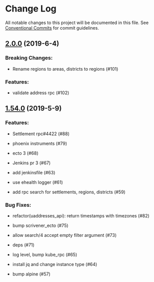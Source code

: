 # Change Log

All notable changes to this project will be documented in this file.
See [Conventional Commits](Https://conventionalcommits.org) for commit guidelines.

<!-- changelog -->

## [2.0.0](https://github.com/edenlabllc/uaddresses.api/compare/1.54.0...2.0.0) (2019-6-4)
### Breaking Changes:

* Rename regions to areas, districts to regions (#101)



### Features:

* validate address rpc (#102)

## [1.54.0](https://github.com/edenlabllc/uaddresses.api/compare/1.54.0...1.54.0) (2019-5-9)




### Features:

* Settlement rpc#4422 (#88)

* phoenix instruments (#79)

* ecto 3 (#68)

* Jenkins pr 3 (#67)

* add jenkinsfile (#63)

* use ehealth logger (#61)

* add rpc search for settlements, regions, districts (#59)

### Bug Fixes:

* refactor(uaddresses_api): return timestamps with timezones (#82)

* bump scrivener_ecto (#75)

* allow search/4 accept empty filter argument (#73)

* deps (#71)

* log level, bump kube_rpc (#65)

* install jq and change instance type (#64)

* bump alpine (#57)
